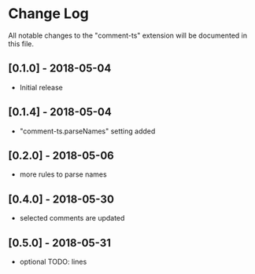 # Change Log
All notable changes to the "comment-ts" extension will be documented in this file.

## [0.1.0] - 2018-05-04
- Initial release

## [0.1.4] - 2018-05-04
- "comment-ts.parseNames" setting added

## [0.2.0] - 2018-05-06
- more rules to parse names

## [0.4.0] - 2018-05-30
- selected comments are updated

## [0.5.0] - 2018-05-31
- optional TODO: lines

